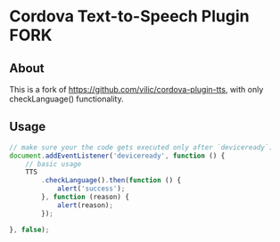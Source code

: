 # Cordova Text-to-Speech Plugin FORK

## About

This is a fork of https://github.com/vilic/cordova-plugin-tts, with only checkLanguage() functionality.

## Usage

```javascript
// make sure your the code gets executed only after `deviceready`.
document.addEventListener('deviceready', function () {
    // basic usage
    TTS
        .checkLanguage().then(function () {
            alert('success');
        }, function (reason) {
            alert(reason);
        });

}, false);
```

